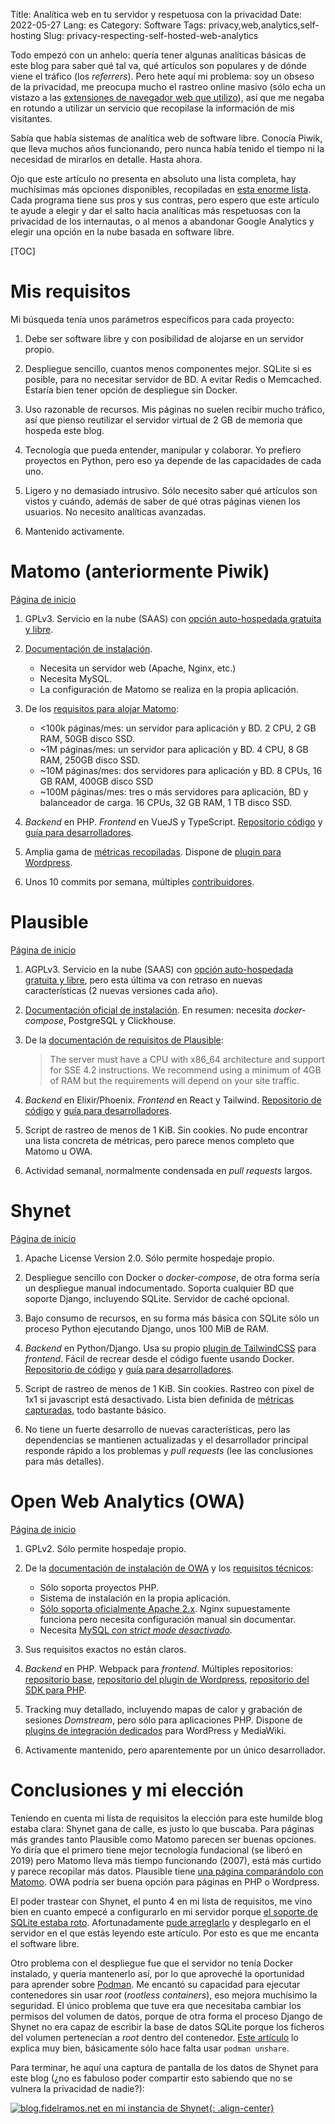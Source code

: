 Title: Analítica web en tu servidor y respetuosa con la privacidad
Date: 2022-05-27
Lang: es
Category: Software
Tags: privacy,web,analytics,self-hosting
Slug: privacy-respecting-self-hosted-web-analytics

Todo empezó con un anhelo: quería tener algunas analíticas básicas de este blog para saber
qué tal va, qué artículos son populares y de dónde viene el tráfico (los
*referrers*). Pero hete aquí mi problema: soy un obseso de la privacidad, me preocupa
mucho el rastreo online masivo (sólo echa un vistazo a las [extensiones de navegador web
que utilizo]({filename}2022-02-23_web_browser_addons_es.md)), así que me negaba en rotundo
a utilizar un servicio que recopilase la información de mis visitantes.

Sabía que había sistemas de analítica web de software libre. Conocía Piwik, que lleva
muchos años funcionando, pero nunca había tenido el tiempo ni la necesidad de mirarlos en
detalle. Hasta ahora.

Ojo que este artículo no presenta en absoluto una lista completa, hay muchísimas más
opciones disponibles, recopiladas en [esta enorme
lista](https://github.com/newTendermint/awesome-analytics). Cada programa tiene sus pros y
sus contras, pero espero que este artículo te ayude a elegir y dar el salto hacia
analíticas más respetuosas con la privacidad de los internautas, o al menos a abandonar
Google Analytics y elegir una opción en la nube basada en software libre.

[TOC]

# Mis requisitos

Mi búsqueda tenía unos parámetros específicos para cada proyecto:

1. Debe ser software libre y con posibilidad de alojarse en un servidor propio.

2. Despliegue sencillo, cuantos menos componentes mejor. SQLite si es posible, para no
  necesitar servidor de BD. A evitar Redis o Memcached. Estaría bien tener opción de
  despliegue sin Docker.

3. Uso razonable de recursos. Mis páginas no suelen recibir mucho tráfico, así que pienso
   reutilizar el servidor virtual de 2 GB de memoria que hospeda este blog.

4. Tecnología que pueda entender, manipular y colaborar. Yo prefiero proyectos en Python,
   pero eso ya depende de las capacidades de cada uno.

5. Ligero y no demasiado intrusivo. Sólo necesito saber qué artículos son vistos y cuándo,
   además de saber de qué otras páginas vienen los usuarios. No necesito analíticas
   avanzadas.

6. Mantenido activamente.

# Matomo (anteriormente Piwik)

[Página de inicio](https://matomo.org/)

1. GPLv3. Servicio en la nube (SAAS) con [opción auto-hospedada gratuita y
   libre](https://matomo.org/matomo-on-premise/).

2. [Documentación de instalación](https://matomo.org/faq/on-premise/installing-matomo/).
    - Necesita un servidor web (Apache, Nginx, etc.)
    - Necesita MySQL.
    - La configuración de Matomo se realiza en la propia aplicación.

3. De los [requisitos para alojar
   Matomo](https://matomo.org/faq/on-premise/matomo-requirements/):
    - <100k páginas/mes: un servidor para aplicación y BD. 2 CPU, 2 GB RAM, 50GB disco
      SSD.
    - ~1M páginas/mes: un servidor para aplicación y BD. 4 CPU, 8 GB RAM, 250GB disco SSD.
    - ~10M páginas/mes: dos servidores para aplicación y BD. 8 CPUs, 16 GB RAM, 400GB
      disco SSD
    - ~100M páginas/mes: tres o más servidores para aplicación, BD y balanceador de
      carga. 16 CPUs, 32 GB RAM, 1 TB disco SSD.

4. *Backend* en PHP. *Frontend* en VueJS y TypeScript. [Repositorio
   código](https://github.com/matomo-org/matomo) y [guía para
   desarrolladores](https://developer.matomo.org/guides/contributing-to-piwik-core).

5. Amplia gama de [métricas recopiladas](https://matomo.org/feature-overview/). Dispone de
   [plugin para Wordpress](https://matomo.org/installing-matomo-for-wordpress/).

6. Unos 10 commits por semana, múltiples [contribuidores](https://matomo.org/team/).

# Plausible

[Página de inicio](https://plausible.io/open-source-website-analytics)

1. AGPLv3. Servicio en la nube (SAAS) con [opción auto-hospedada gratuita y
   libre](https://plausible.io/self-hosted-web-analytics), pero esta última va con retraso
   en nuevas características (2 nuevas versiones cada año).

2. [Documentación oficial de
   instalación](https://plausible.io/docs/self-hosting#up-and-running). En resumen:
   necesita *docker-compose*, PostgreSQL y Clickhouse.

3. De la [documentación de requisitos de
   Plausible](https://plausible.io/docs/self-hosting#requirements):

    > The server must have a CPU with x86_64 architecture and support for SSE 4.2
    > instructions. We recommend using a minimum of 4GB of RAM but the requirements will
    > depend on your site traffic.

4. *Backend* en Elixir/Phoenix. *Frontend* en React y Tailwind. [Repositorio de
   código](https://github.com/plausible/analytics) y [guía para
   desarrolladores](https://github.com/plausible/analytics/blob/master/CONTRIBUTING.md).

5. Script de rastreo de menos de 1 KiB. Sin cookies. No pude encontrar una lista concreta
   de métricas, pero parece menos completo que Matomo u OWA.

6. Actividad semanal, normalmente condensada en *pull requests* largos.

# Shynet

[Página de inicio](https://github.com/milesmcc/shynet)

1. Apache License Version 2.0. Sólo permite hospedaje propio.

2. Despliegue sencillo con Docker o *docker-compose*, de otra forma sería un despliegue
   manual indocumentado. Soporta cualquier BD que soporte Django, incluyendo
   SQLite. Servidor de caché opcional.

3. Bajo consumo de recursos, en su forma más básica con SQLite sólo un proceso Python
   ejecutando Django, unos 100 MiB de RAM.

4. *Backend* en Python/Django. Usa su propio [plugin de
   TailwindCSS](https://github.com/milesmcc/a17t) para *frontend*. Fácil de recrear desde
   el código fuente usando Docker. [Repositorio de
   código](https://github.com/milesmcc/shynet) y [guía para
   desarrolladores](https://github.com/milesmcc/shynet/blob/master/CONTRIBUTING.md).

5. Script de rastreo de menos de 1 KiB. Sin cookies. Rastreo con pixel de 1x1 si
   javascript está desactivado. Lista bien definida de [métricas
   capturadas](https://github.com/milesmcc/shynet#metrics), todo bastante básico.

6. No tiene un fuerte desarrollo de nuevas características, pero las dependencias se
   mantienen actualizadas y el desarrollador principal responde rápido a los problemas y
   *pull requests* (lee las conclusiones para más detalles).

# Open Web Analytics (OWA)

[Página de inicio](https://www.openwebanalytics.com/)

1. GPLv2. Sólo permite hospedaje propio.

2. De la [documentación de instalación de
   OWA](https://github.com/Open-Web-Analytics/Open-Web-Analytics/wiki/Installation) y los
   [requisitos
   técnicos](https://github.com/Open-Web-Analytics/Open-Web-Analytics/wiki/Technical-Requirements):
    - Sólo soporta proyectos PHP.
    - Sistema de instalación en la propia aplicación.
    - [Sólo soporta oficialmente Apache
      2.x](https://github.com/Open-Web-Analytics/Open-Web-Analytics/wiki/Technical-Requirements#web-server). Nginx
      supuestamente funciona pero necesita configuración manual sin documentar.
    - Necesita [MySQL *con strict mode
      desactivado*](https://github.com/Open-Web-Analytics/Open-Web-Analytics/wiki/Technical-Requirements#databases=).

3. Sus requisitos exactos no están claros.

4. *Backend* en PHP. Webpack para *frontend*. Múltiples repositorios: [repositorio
   base](https://github.com/Open-Web-Analytics/Open-Web-Analytics/wiki/Installation),
   [repositorio del plugin de
   Wordpress](https://github.com/Open-Web-Analytics/owa-wordpress-plugin), [repositorio
   del SDK para PHP](https://github.com/Open-Web-Analytics/owa-php-sdk).

5. Tracking muy detallado, incluyendo mapas de calor y grabación de sesiones
   *Domstream*, pero sólo para aplicaciones PHP. Dispone de [plugins de integración
   dedicados](https://github.com/Open-Web-Analytics/Open-Web-Analytics/wiki/Integration-Plugins)
   para WordPress y MediaWiki.

6. Activamente mantenido, pero aparentemente por un único desarrollador.

# Conclusiones y mi elección

Teniendo en cuenta mi lista de requisitos la elección para este humilde blog estaba clara:
Shynet gana de calle, es justo lo que buscaba. Para páginas más grandes tanto Plausible
como Matomo parecen ser buenas opciones. Yo diría que el primero tiene mejor tecnología
fundacional (se liberó en 2019) pero Matomo lleva más tiempo funcionando (2007), está más
curtido y parece recopilar más datos. Plausible tiene [una página comparándolo con
Matomo](https://plausible.io/vs-matomo). OWA podría ser buena opción para páginas en PHP o
Wordpress.

El poder trastear con Shynet, el punto 4 en mi lista de requisitos, me vino bien en cuanto
empecé a configurarlo en mi servidor porque [el soporte de SQLite estaba
roto](https://github.com/milesmcc/shynet/issues/208). Afortunadamente [pude
arreglarlo](https://github.com/milesmcc/shynet/pull/210) y desplegarlo en el servidor en
el que estás leyendo este artículo. Por esto es que me encanta el software libre.

Otro problema con el despliegue fue que el servidor no tenía Docker instalado, y quería
mantenerlo así, por lo que aproveché la oportunidad para aprender sobre
[Podman](https://podman.io/). Me encantó su capacidad para ejecutar contenedores sin usar
*root* (*rootless containers*), eso mejora muchísimo la seguridad. El único problema que
tuve era que necesitaba cambiar los permisos del volumen de datos, porque de otra forma el
proceso Django de Shynet no era capaz de escribir la base de datos SQLite porque los
ficheros del volumen pertenecían a *root* dentro del contenedor. [Este
artículo](https://www.tutorialworks.com/podman-rootless-volumes/) lo explica muy bien,
básicamente sólo hace falta usar `podman unshare`.

Para terminar, he aquí una captura de pantalla de los datos de Shynet para este blog (¿no
es fabuloso poder compartir esto sabiendo que no se vulnera la privacidad de nadie?):

[
![blog.fidelramos.net en mi instancia de Shynet]({static}/images/privacy_respecting_self_hosted_web_analytics/shynet.png "Click to see full size"){: .align-center}
]({static}/images/privacy_respecting_self_hosted_web_analytics/shynet.png" "Click para ver a pantalla completa")
